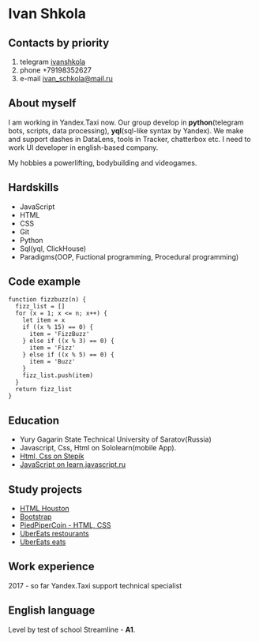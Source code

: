 # Ivan Shkola

## Contacts by priority
1. telegram [ivanshkola](t.me/ivanshkola)
2. phone +79198352627
3. e-mail ivan_schkola@mail.ru

## About myself
I am working in Yandex.Taxi now. 
Our group develop in **python**(telegram bots, scripts, data processing), **yql**(sql-like syntax by Yandex). 
We make and support dashes in DataLens, tools in Tracker, chatterbox etc.
I need to work UI developer in english-based company.

My hobbies a powerlifting, bodybuilding and videogames.

## Hardskills
+ JavaScript
+ HTML
+ CSS
+ Git
+ Python
+ Sql(yql, ClickHouse)
+ Paradigms(OOP, Fuctional programming, Procedural programming)

## Code example
```
function fizzbuzz(n) {
  fizz_list = []
  for (x = 1; x <= n; x++) {
    let item = x
    if ((x % 15) == 0) {
      item = 'FizzBuzz'
    } else if ((x % 3) == 0) {
      item = 'Fizz'
    } else if ((x % 5) == 0) {
      item = 'Buzz'
    }
    fizz_list.push(item)
  }
  return fizz_list
}
```

## Education 
+ Yury Gagarin State Technical University of Saratov(Russia)
+ Javascript, Css, Html on Sololearn(mobile App).
+ [Html, Css on Stepik](https://stepik.org/course/38218/promo)
+ [JavaScript on learn.javascript.ru](https://learn.javascript.ru/)

## Study projects
+ [HTML Houston](https://versus-25.github.io/houston_homework/)
+ [Bootstrap](https://versus-25.github.io/lending_bootsrap/)
+ [PiedPiperCoin - HTML, CSS](https://versus-25.github.io/piedpipercoin/)
+ [UberEats restourants](https://versus-25.github.io/ubereats/)
+ [UberEats eats](https://versus-25.github.io/ubereats2/)

## Work experience
2017 - so far Yandex.Taxi support technical specialist

## English language
Level by test of school Streamline - **A1**.
